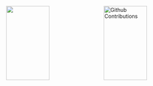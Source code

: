 <p>
  <img 
       width="48%" 
       min-width="420px" 
       height="200px" 
       align="left" 
       src="https://github-readme-stats.vercel.app/api?username=PetersonGuilherme767&show_icons=true&theme=nightowl"
</p>
  
<p>
  <img 
        width="48%" 
        min-width="420px" 
        height="200px" 
        align="right" 
        alt="Github Contributions" src="https://github-readme-streak-stats.herokuapp.com/?user=PetersonGuilherme767&theme=nightowl&hide_border=true" title="Github Contributions" />
</p>
